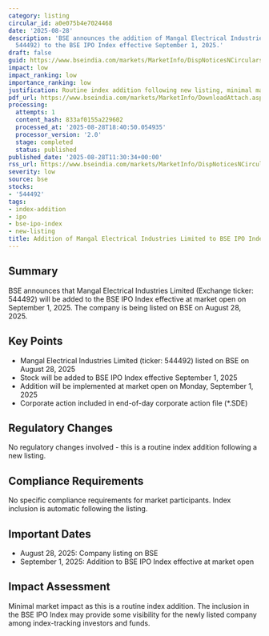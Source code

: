 ```yaml
---
category: listing
circular_id: a0e075b4e7024468
date: '2025-08-28'
description: 'BSE announces the addition of Mangal Electrical Industries Limited (ticker:
  544492) to the BSE IPO Index effective September 1, 2025.'
draft: false
guid: https://www.bseindia.com/markets/MarketInfo/DispNoticesNCirculars.aspx?Noticeid={129B1EF3-D7B3-4AFE-957C-29EB4B75FF9A}&noticeno=20250828-21&dt=08/28/2025&icount=21&totcount=59&flag=0
impact: low
impact_ranking: low
importance_ranking: low
justification: Routine index addition following new listing, minimal market impact
pdf_url: https://www.bseindia.com/markets/MarketInfo/DownloadAttach.aspx?id=20250828-21&attachedId=
processing:
  attempts: 1
  content_hash: 833af0155a229602
  processed_at: '2025-08-28T18:40:50.054935'
  processor_version: '2.0'
  stage: completed
  status: published
published_date: '2025-08-28T11:30:34+00:00'
rss_url: https://www.bseindia.com/markets/MarketInfo/DispNoticesNCirculars.aspx?Noticeid={129B1EF3-D7B3-4AFE-957C-29EB4B75FF9A}&noticeno=20250828-21&dt=08/28/2025&icount=21&totcount=59&flag=0
severity: low
source: bse
stocks:
- '544492'
tags:
- index-addition
- ipo
- bse-ipo-index
- new-listing
title: Addition of Mangal Electrical Industries Limited to BSE IPO Index
---
```


## Summary

BSE announces that Mangal Electrical Industries Limited (Exchange ticker: 544492) will be added to the BSE IPO Index effective at market open on September 1, 2025. The company is being listed on BSE on August 28, 2025.

## Key Points

- Mangal Electrical Industries Limited (ticker: 544492) listed on BSE on August 28, 2025
- Stock will be added to BSE IPO Index effective September 1, 2025
- Addition will be implemented at market open on Monday, September 1, 2025
- Corporate action included in end-of-day corporate action file (*.SDE)

## Regulatory Changes

No regulatory changes involved - this is a routine index addition following a new listing.

## Compliance Requirements

No specific compliance requirements for market participants. Index inclusion is automatic following the listing.

## Important Dates

- August 28, 2025: Company listing on BSE
- September 1, 2025: Addition to BSE IPO Index effective at market open

## Impact Assessment

Minimal market impact as this is a routine index addition. The inclusion in the BSE IPO Index may provide some visibility for the newly listed company among index-tracking investors and funds.
